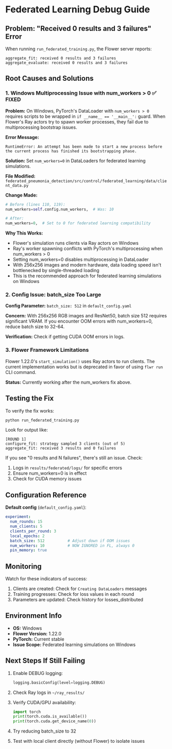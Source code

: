 # Federated Learning Debug Guide

## Problem: "Received 0 results and 3 failures" Error

When running `run_federated_training.py`, the Flower server reports:
```
aggregate_fit: received 0 results and 3 failures
aggregate_evaluate: received 0 results and 3 failures
```

## Root Causes and Solutions

### 1. **Windows Multiprocessing Issue with num_workers > 0** ✅ FIXED

**Problem:** On Windows, PyTorch's DataLoader with `num_workers > 0` requires scripts to be wrapped in `if __name__ == '__main__':` guard. When Flower's Ray actors try to spawn worker processes, they fail due to multiprocessing bootstrap issues.

**Error Message:**
```
RuntimeError: An attempt has been made to start a new process before the current process has finished its bootstrapping phase.
```

**Solution:** Set `num_workers=0` in DataLoaders for federated learning simulations.

**File Modified:** `federated_pneumonia_detection/src/control/federated_learning/data/client_data.py`

**Change Made:**
```python
# Before (lines 110, 119):
num_workers=self.config.num_workers,  # Was: 10

# After:
num_workers=0,  # Set to 0 for federated learning compatibility
```

**Why This Works:**
- Flower's simulation runs clients via Ray actors on Windows
- Ray's worker spawning conflicts with PyTorch's multiprocessing when num_workers > 0
- Setting num_workers=0 disables multiprocessing in DataLoader
- With 256x256 images and modern hardware, data loading speed isn't bottlenecked by single-threaded loading
- This is the recommended approach for federated learning simulations on Windows

### 2. **Config Issue: batch_size Too Large**

**Config Parameter:** `batch_size: 512` in `default_config.yaml`

**Concern:** With 256x256 RGB images and ResNet50, batch size 512 requires significant VRAM. If you encounter OOM errors with num_workers=0, reduce batch size to 32-64.

**Verification:** Check if getting CUDA OOM errors in logs.

### 3. **Flower Framework Limitations**

Flower 1.22.0's `start_simulation()` uses Ray actors to run clients. The current implementation works but is deprecated in favor of using `flwr run` CLI command.

**Status:** Currently working after the num_workers fix above.

## Testing the Fix

To verify the fix works:

```bash
python run_federated_training.py
```

Look for output like:
```
[ROUND 1]
configure_fit: strategy sampled 3 clients (out of 5)
aggregate_fit: received 3 results and 0 failures
```

If you see "0 results and N failures", there's still an issue. Check:
1. Logs in `results/federated/logs/` for specific errors
2. Ensure num_workers=0 is in effect
3. Check for CUDA memory issues

## Configuration Reference

**Default config** (`default_config.yaml`):
```yaml
experiment:
  num_rounds: 15
  num_clients: 5
  clients_per_round: 3
  local_epochs: 2
  batch_size: 512          # Adjust down if OOM issues
  num_workers: 10          # NOW IGNORED in FL, always 0
  pin_memory: true
```

## Monitoring

Watch for these indicators of success:
1. Clients are created: Check for `Creating DataLoaders` messages
2. Training progresses: Check for loss values in each round
3. Parameters are updated: Check history for losses_distributed

## Environment Info

- **OS:** Windows
- **Flower Version:** 1.22.0
- **PyTorch:** Current stable
- **Issue Scope:** Federated learning simulations on Windows

## Next Steps If Still Failing

1. Enable DEBUG logging:
   ```python
   logging.basicConfig(level=logging.DEBUG)
   ```

2. Check Ray logs in `~/ray_results/`

3. Verify CUDA/GPU availability:
   ```python
   import torch
   print(torch.cuda.is_available())
   print(torch.cuda.get_device_name(0))
   ```

4. Try reducing batch_size to 32

5. Test with local client directly (without Flower) to isolate issues
